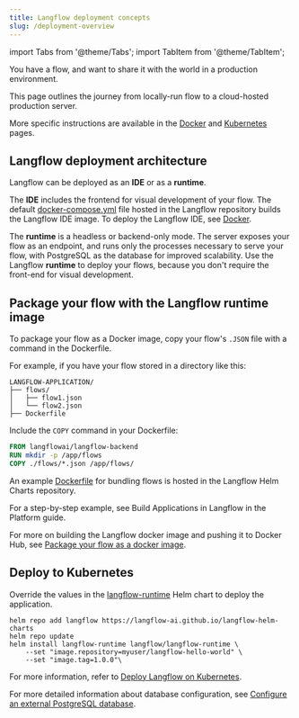 ```yaml
---
title: Langflow deployment concepts
slug: /deployment-overview
---
```


import Tabs from '@theme/Tabs';
import TabItem from '@theme/TabItem';

You have a flow, and want to share it with the world in a production environment.

This page outlines the journey from locally-run flow to a cloud-hosted production server.

More specific instructions are available in the [Docker](/deployment-docker) and [Kubernetes](/deployment-kubernetes) pages.

## Langflow deployment architecture

Langflow can be deployed as an **IDE** or as a **runtime**.

The **IDE** includes the frontend for visual development of your flow. The default [docker-compose.yml](https://github.com/langflow-ai/langflow/blob/main/docker_example/docker-compose.yml) file hosted in the Langflow repository builds the Langflow IDE image. To deploy the Langflow IDE, see [Docker](/deployment-docker).

The **runtime** is a headless or backend-only mode. The server exposes your flow as an endpoint, and runs only the processes necessary to serve your flow, with PostgreSQL as the database for improved scalability. Use the Langflow **runtime** to deploy your flows, because you don't require the front-end for visual development.

## Package your flow with the Langflow runtime image

To package your flow as a Docker image, copy your flow's `.JSON` file with a command in the Dockerfile.

For example, if you have your flow stored in a directory like this:

```text
LANGFLOW-APPLICATION/
├── flows/
│   ├── flow1.json
│   └── flow2.json
├── Dockerfile
```

Include the `COPY` command in your Dockerfile:

```dockerfile
FROM langflowai/langflow-backend
RUN mkdir -p /app/flows
COPY ./flows/*.json /app/flows/
```

An example [Dockerfile](https://github.com/langflow-ai/langflow-helm-charts/blob/main/examples/langflow-runtime/docker/Dockerfile) for bundling flows is hosted in the Langflow Helm Charts repository.

For a step-by-step example, see Build Applications in Langflow in the Platform guide.

For more on building the Langflow docker image and pushing it to Docker Hub, see [Package your flow as a docker image](/deployment-docker#package-your-flow-as-a-docker-image).

## Deploy to Kubernetes

Override the values in the [langflow-runtime](https://github.com/langflow-ai/langflow-helm-charts/blob/main/charts/langflow-runtime/Chart.yaml) Helm chart to deploy the application.

```text
helm repo add langflow https://langflow-ai.github.io/langflow-helm-charts
helm repo update
helm install langflow-runtime langflow/langflow-runtime \
    --set "image.repository=myuser/langflow-hello-world" \
    --set "image.tag=1.0.0"\
```

For more information, refer to [Deploy Langflow on Kubernetes](/deployment-kubernetes).

For more detailed information about database configuration, see [Configure an external PostgreSQL database](/configuration-custom-database).





